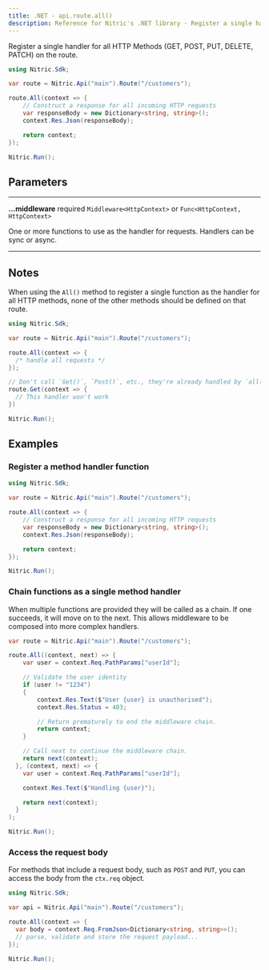 ```yaml
---
title: .NET - api.route.all()
description: Reference for Nitric's .NET library - Register a single handler for all HTTP Methods (GET, POST, PUT, DELETE, PATCH) on the route.
---
```


Register a single handler for all HTTP Methods (GET, POST, PUT, DELETE, PATCH) on the route.

```csharp
using Nitric.Sdk;

var route = Nitric.Api("main").Route("/customers");

route.All(context => {
    // Construct a response for all incoming HTTP requests
    var responseBody = new Dictionary<string, string>();
    context.Res.Json(responseBody);

    return context;
});

Nitric.Run();
```

## Parameters

---

**...middleware** required `Middleware<HttpContext>` or `Func<HttpContext, HttpContext>`

One or more functions to use as the handler for requests. Handlers can be sync or async.

---

## Notes

When using the `All()` method to register a single function as the handler for all HTTP methods, none of the other methods should be defined on that route.

```csharp
using Nitric.Sdk;

var route = Nitric.Api("main").Route("/customers");

route.All(context => {
  /* handle all requests */
});

// Don't call `Get()`, `Post()`, etc., they're already handled by `all()`
route.Get(context => {
  // This handler won't work
})

Nitric.Run();
```

## Examples

### Register a method handler function

```csharp
using Nitric.Sdk;

var route = Nitric.Api("main").Route("/customers");

route.All(context => {
    // Construct a response for all incoming HTTP requests
    var responseBody = new Dictionary<string, string>();
    context.Res.Json(responseBody);

    return context;
});

Nitric.Run();
```

### Chain functions as a single method handler

When multiple functions are provided they will be called as a chain. If one succeeds, it will move on to the next. This allows middleware to be composed into more complex handlers.

```csharp
var route = Nitric.Api("main").Route("/customers");

route.All((context, next) => {
    var user = context.Req.PathParams["userId"];

    // Validate the user identity
    if (user != "1234")
    {
        context.Res.Text($"User {user} is unauthorised");
        context.Res.Status = 403;

        // Return prematurely to end the middleware chain.
        return context;
    }

    // Call next to continue the middleware chain.
    return next(context);
  }, (context, next) => {
    var user = context.Req.PathParams["userId"];

    context.Res.Text($"Handling {user}");

    return next(context);
  }
);

Nitric.Run();
```

### Access the request body

For methods that include a request body, such as `POST` and `PUT`, you can access the body from the `ctx.req` object.

```csharp
using Nitric.Sdk;

var api = Nitric.Api("main").Route("/customers");

route.All(context => {
  var body = context.Req.FromJson<Dictionary<string, string>>();
  // parse, validate and store the request payload...
});

Nitric.Run();
```
